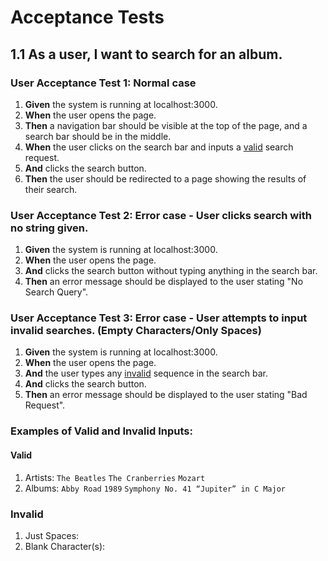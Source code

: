 # Acceptance Tests

## 1.1 As a user, I want to search for an album.

### User Acceptance Test 1: Normal case

1. **Given** the system is running at localhost:3000.
2. **When** the user opens the page.
3. **Then** a navigation bar should be visible at the top of the page, and a search bar should be in the middle.
4. **When** the user clicks on the search bar and inputs a [valid](#Valid) search request.
5. **And** clicks the search button.
6. **Then** the user should be redirected to a page showing the results of their search.

### User Acceptance Test 2: Error case - User clicks search with no string given.

1. **Given** the system is running at localhost:3000.
2. **When** the user opens the page.
3. **And** clicks the search button without typing anything in the search bar.
4. **Then** an error message should be displayed to the user stating "No Search Query".

### User Acceptance Test 3: Error case - User attempts to input invalid searches. (Empty Characters/Only Spaces)

1. **Given** the system is running at localhost:3000.
2. **When** the user opens the page.
3. **And** the user types any [invalid](#Invalid) sequence in the search bar.
4. **And** clicks the search button.
5. **Then** an error message should be displayed to the user stating "Bad Request".


### Examples of Valid and Invalid Inputs:
#### Valid
1. Artists: ```The Beatles``` ```The Cranberries``` ```Mozart```
2. Albums: ```Abby Road``` ```1989``` ```Symphony No. 41 “Jupiter” in C Major```

### Invalid
1. Just Spaces: ``` ```
2. Blank Character(s): ```‎‎```
